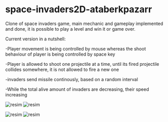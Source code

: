 # space-invaders2D-ataberkpazarr

Clone of space invaders game, main mechanic and gameplay implemented and done, it is possible to play a level and win it or game over. 

Current version in a nutshell:

-Player movement is being controlled by mouse whereas the shoot behaviour of player is being controlled by space key

-Player is allowed to shoot one projectile at a time, until its fired projectile collides somewhere, it is not allowed to fire a new one

-invaders send missile continously, based on a random interval

-While the total alive amount of invaders are decreasing, their speed increasing



![resim](https://user-images.githubusercontent.com/55497058/149451829-01568a72-9124-448c-8aa6-a3a8347f1dd6.png)
![resim](https://user-images.githubusercontent.com/55497058/149451681-a956717e-eba4-49bc-aaf7-d39ca67eddc0.png)


![resim](https://user-images.githubusercontent.com/55497058/149453062-2f897080-4e7e-4787-9a23-c3b8a0682fd4.png)
![resim](https://user-images.githubusercontent.com/55497058/149453164-c365c517-cb50-4e4d-9f57-ff88a72f1c19.png)

